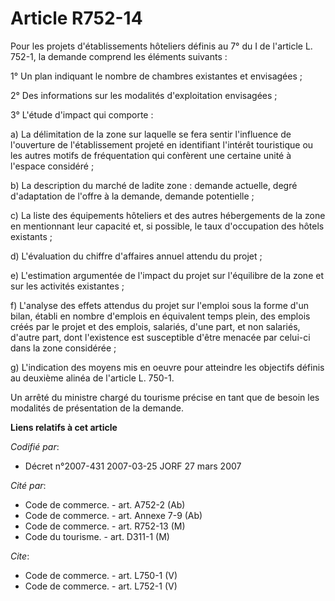 # Article R752-14

Pour les projets d'établissements hôteliers définis au 7° du I de l'article L. 752-1, la demande comprend les éléments
suivants :

1° Un plan indiquant le nombre de chambres existantes et envisagées ;

2° Des informations sur les modalités d'exploitation envisagées ;

3° L'étude d'impact qui comporte :

a) La délimitation de la zone sur laquelle se fera sentir l'influence de l'ouverture de l'établissement projeté en
identifiant l'intérêt touristique ou les autres motifs de fréquentation qui confèrent une certaine unité à l'espace
considéré ;

b) La description du marché de ladite zone : demande actuelle, degré d'adaptation de l'offre à la demande, demande
potentielle ;

c) La liste des équipements hôteliers et des autres hébergements de la zone en mentionnant leur capacité et, si possible, le
taux d'occupation des hôtels existants ;

d) L'évaluation du chiffre d'affaires annuel attendu du projet ;

e) L'estimation argumentée de l'impact du projet sur l'équilibre de la zone et sur les activités existantes ;

f) L'analyse des effets attendus du projet sur l'emploi sous la forme d'un bilan, établi en nombre d'emplois en équivalent
temps plein, des emplois créés par le projet et des emplois, salariés, d'une part, et non salariés, d'autre part, dont
l'existence est susceptible d'être menacée par celui-ci dans la zone considérée ;

g) L'indication des moyens mis en oeuvre pour atteindre les objectifs définis au deuxième alinéa de l'article L. 750-1.

Un arrêté du ministre chargé du tourisme précise en tant que de besoin les modalités de présentation de la demande.

**Liens relatifs à cet article**

_Codifié par_:

  - Décret n°2007-431 2007-03-25 JORF 27 mars 2007

_Cité par_:

  - Code de commerce. - art. A752-2 (Ab)
  - Code de commerce. - art. Annexe 7-9 (Ab)
  - Code de commerce. - art. R752-13 (M)
  - Code du tourisme. - art. D311-1 (M)

_Cite_:

  - Code de commerce. - art. L750-1 (V)
  - Code de commerce. - art. L752-1 (V)
